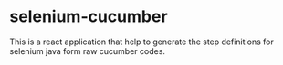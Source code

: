 # selenium-cucumber
This is a react application that help to generate the step definitions for selenium java form raw cucumber codes.
